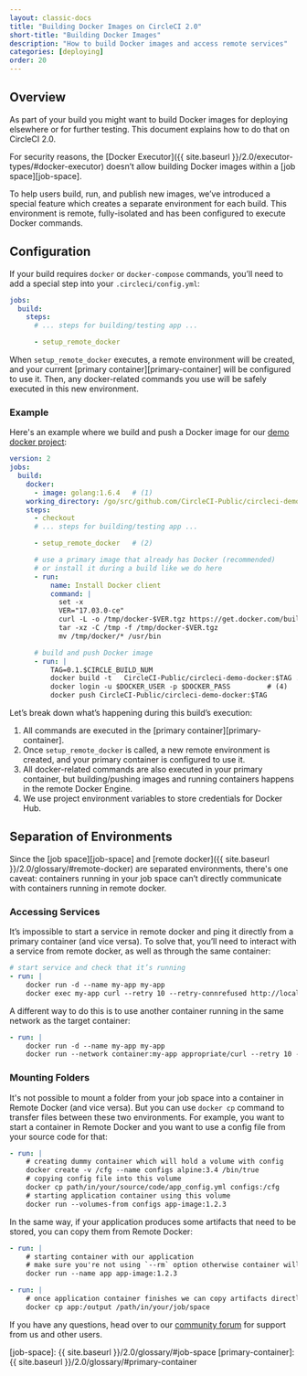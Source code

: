 ```yaml
---
layout: classic-docs
title: "Building Docker Images on CircleCI 2.0"
short-title: "Building Docker Images"
description: "How to build Docker images and access remote services"
categories: [deploying]
order: 20
---
```


## Overview
As part of your build you might want to build Docker images for deploying elsewhere or for further testing. This document explains how to do that on CircleCI 2.0.

For security reasons, the [Docker Executor]({{ site.baseurl }}/2.0/executor-types/#docker-executor) doesn’t allow building Docker images within a [job space][job-space].

To help users build, run, and publish new images, we’ve introduced a special feature which creates a separate environment for each build. This environment is remote, fully-isolated and has been configured to execute Docker commands.

## Configuration
If your build requires `docker` or `docker-compose` commands, you’ll need to add a special step into your `.circleci/config.yml`:

```YAML
jobs:
  build:
    steps:
      # ... steps for building/testing app ...

      - setup_remote_docker
```

When `setup_remote_docker` executes, a remote environment will be created, and your current [primary container][primary-container] will be configured to use it. Then, any docker-related commands you use will be safely executed in this new environment.

### Example
Here's an example where we build and push a Docker image for our [demo docker project](https://github.com/CircleCI-Public/circleci-demo-docker):

```YAML
version: 2
jobs:
  build:
    docker:
      - image: golang:1.6.4   # (1)
    working_directory: /go/src/github.com/CircleCI-Public/circleci-demo-docker
    steps:
      - checkout
      # ... steps for building/testing app ...

      - setup_remote_docker   # (2)

      # use a primary image that already has Docker (recommended)
      # or install it during a build like we do here
      - run:
          name: Install Docker client
          command: |
            set -x
            VER="17.03.0-ce"
            curl -L -o /tmp/docker-$VER.tgz https://get.docker.com/builds/Linux/x86_64/docker-$VER.tgz
            tar -xz -C /tmp -f /tmp/docker-$VER.tgz
            mv /tmp/docker/* /usr/bin

      # build and push Docker image
      - run: |
          TAG=0.1.$CIRCLE_BUILD_NUM
          docker build -t   CircleCI-Public/circleci-demo-docker:$TAG .      # (3)
          docker login -u $DOCKER_USER -p $DOCKER_PASS         # (4)
          docker push CircleCI-Public/circleci-demo-docker:$TAG
```

Let’s break down what’s happening during this build’s execution:

1. All commands are executed in the [primary container][primary-container].
2. Once `setup_remote_docker` is called, a new remote environment is created, and your primary container is configured to use it.
3. All docker-related commands are also executed in your primary container, but building/pushing images and running containers happens in the remote Docker Engine.
4. We use project environment variables to store credentials for Docker Hub.

## Separation of Environments
Since the [job space][job-space] and [remote docker]({{ site.baseurl }}/2.0/glossary/#remote-docker) are separated environments, there's one caveat: containers running in your job space can’t directly communicate with containers running in remote docker.

### Accessing Services
It’s impossible to start a service in remote docker and ping it directly from a primary container (and vice versa). To solve that, you’ll need to interact with a service from remote docker, as well as through the same container:

```YAML
# start service and check that it’s running
- run: |
    docker run -d --name my-app my-app
    docker exec my-app curl --retry 10 --retry-connrefused http://localhost:8080
```

A different way to do this is to use another container running in the same network as the target container:

```YAML
- run: |
    docker run -d --name my-app my-app
    docker run --network container:my-app appropriate/curl --retry 10 --retry-connrefused http://localhost:8080
```

### Mounting Folders
It's not possible to mount a folder from your job space into a container in Remote Docker (and vice versa). But you can use `docker cp` command to transfer files between these two environments. For example, you want to start a container in Remote Docker and you want to use a config file from your source code for that:

``` YAML
- run: |
    # creating dummy container which will hold a volume with config
    docker create -v /cfg --name configs alpine:3.4 /bin/true
    # copying config file into this volume
    docker cp path/in/your/source/code/app_config.yml configs:/cfg
    # starting application container using this volume
    docker run --volumes-from configs app-image:1.2.3
```

In the same way, if your application produces some artifacts that need to be stored, you can copy them from Remote Docker:

``` YAML
- run: |
    # starting container with our application
    # make sure you're not using `--rm` option otherwise container will be killed after finish
    docker run --name app app-image:1.2.3

- run: |
    # once application container finishes we can copy artifacts directly from it
    docker cp app:/output /path/in/your/job/space
```

If you have any questions, head over to our [community forum](https://discuss.circleci.com/) for support from us and other users.

[job-space]: {{ site.baseurl }}/2.0/glossary/#job-space
[primary-container]: {{ site.baseurl }}/2.0/glossary/#primary-container

